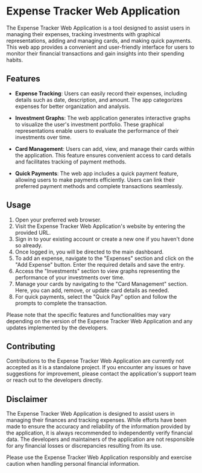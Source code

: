 # Expense Tracker Web Application

The Expense Tracker Web Application is a tool designed to assist users in managing their expenses, tracking investments with graphical representations, adding and managing cards, and making quick payments. This web app provides a convenient and user-friendly interface for users to monitor their financial transactions and gain insights into their spending habits.

## Features

- **Expense Tracking**: Users can easily record their expenses, including details such as date, description, and amount. The app categorizes expenses for better organization and analysis.

- **Investment Graphs**: The web application generates interactive graphs to visualize the user's investment portfolio. These graphical representations enable users to evaluate the performance of their investments over time.

- **Card Management**: Users can add, view, and manage their cards within the application. This feature ensures convenient access to card details and facilitates tracking of payment methods.

- **Quick Payments**: The web app includes a quick payment feature, allowing users to make payments efficiently. Users can link their preferred payment methods and complete transactions seamlessly.


## Usage

1. Open your preferred web browser.
2. Visit the Expense Tracker Web Application's website by entering the provided URL.
3. Sign in to your existing account or create a new one if you haven't done so already.
4. Once logged in, you will be directed to the main dashboard.
5. To add an expense, navigate to the "Expenses" section and click on the "Add Expense" button. Enter the required details and save the entry.
6. Access the "Investments" section to view graphs representing the performance of your investments over time.
7. Manage your cards by navigating to the "Card Management" section. Here, you can add, remove, or update card details as needed.
8. For quick payments, select the "Quick Pay" option and follow the prompts to complete the transaction.

Please note that the specific features and functionalities may vary depending on the version of the Expense Tracker Web Application and any updates implemented by the developers.

## Contributing

Contributions to the Expense Tracker Web Application are currently not accepted as it is a standalone project. If you encounter any issues or have suggestions for improvement, please contact the application's support team or reach out to the developers directly.


## Disclaimer

The Expense Tracker Web Application is designed to assist users in managing their finances and tracking expenses. While efforts have been made to ensure the accuracy and reliability of the information provided by the application, it is always recommended to independently verify financial data. The developers and maintainers of the application are not responsible for any financial losses or discrepancies resulting from its use.

Please use the Expense Tracker Web Application responsibly and exercise caution when handling personal financial information.
